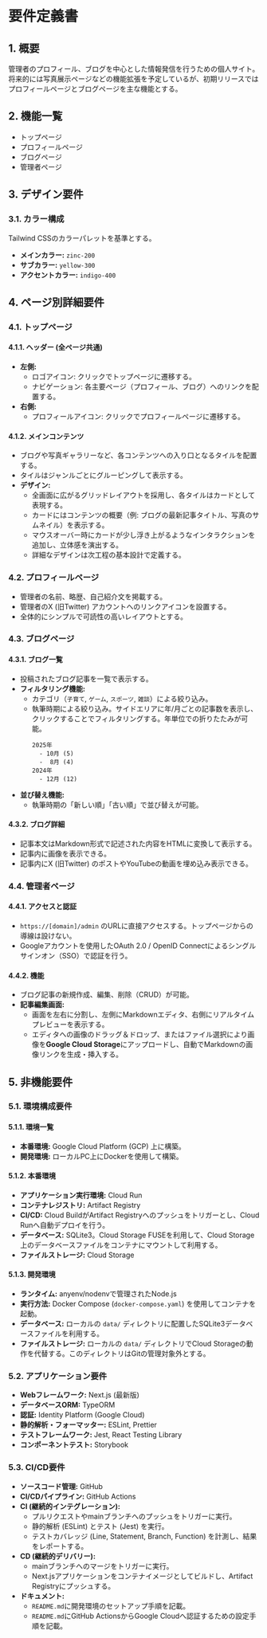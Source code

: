 # 要件定義書

## 1. 概要

管理者のプロフィール、ブログを中心とした情報発信を行うための個人サイト。
将来的には写真展示ページなどの機能拡張を予定しているが、初期リリースではプロフィールページとブログページを主な機能とする。

## 2. 機能一覧

- トップページ
- プロフィールページ
- ブログページ
- 管理者ページ

## 3. デザイン要件

### 3.1. カラー構成

Tailwind CSSのカラーパレットを基準とする。

- **メインカラー:** `zinc-200`
- **サブカラー:** `yellow-300`
- **アクセントカラー:** `indigo-400`

## 4. ページ別詳細要件

### 4.1. トップページ

#### 4.1.1. ヘッダー (全ページ共通)

- **左側:**
    - ロゴアイコン: クリックでトップページに遷移する。
    - ナビゲーション: 各主要ページ（プロフィール、ブログ）へのリンクを配置する。
- **右側:**
    - プロフィールアイコン: クリックでプロフィールページに遷移する。

#### 4.1.2. メインコンテンツ

- ブログや写真ギャラリーなど、各コンテンツへの入り口となるタイルを配置する。
- タイルはジャンルごとにグルーピングして表示する。
- **デザイン:**
    - 全画面に広がるグリッドレイアウトを採用し、各タイルはカードとして表現する。
    - カードにはコンテンツの概要（例: ブログの最新記事タイトル、写真のサムネイル）を表示する。
    - マウスオーバー時にカードが少し浮き上がるようなインタラクションを追加し、立体感を演出する。
    - 詳細なデザインは次工程の基本設計で定義する。

### 4.2. プロフィールページ

- 管理者の名前、略歴、自己紹介文を掲載する。
- 管理者のX (旧Twitter) アカウントへのリンクアイコンを設置する。
- 全体的にシンプルで可読性の高いレイアウトとする。

### 4.3. ブログページ

#### 4.3.1. ブログ一覧

- 投稿されたブログ記事を一覧で表示する。
- **フィルタリング機能:**
    - カテゴリ（`子育て`, `ゲーム`, `スポーツ`, `雑談`）による絞り込み。
    - 執筆時期による絞り込み。サイドエリアに年/月ごとの記事数を表示し、クリックすることでフィルタリングする。年単位での折りたたみが可能。
      ```
      2025年
        - 10月 (5)
        -  8月 (4)
      2024年
        - 12月 (12)
      ```
- **並び替え機能:**
    - 執筆時期の「新しい順」「古い順」で並び替えが可能。

#### 4.3.2. ブログ詳細

- 記事本文はMarkdown形式で記述された内容をHTMLに変換して表示する。
- 記事内に画像を表示できる。
- 記事内にX (旧Twitter) のポストやYouTubeの動画を埋め込み表示できる。

### 4.4. 管理者ページ

#### 4.4.1. アクセスと認証

- `https://[domain]/admin` のURLに直接アクセスする。トップページからの導線は設けない。
- Googleアカウントを使用したOAuth 2.0 / OpenID Connectによるシングルサインオン（SSO）で認証を行う。

#### 4.4.2. 機能

- ブログ記事の新規作成、編集、削除（CRUD）が可能。
- **記事編集画面:**
    - 画面を左右に分割し、左側にMarkdownエディタ、右側にリアルタイムプレビューを表示する。
    - エディタへの画像のドラッグ＆ドロップ、またはファイル選択により画像を**Google Cloud Storage**にアップロードし、自動でMarkdownの画像リンクを生成・挿入する。

## 5. 非機能要件

### 5.1. 環境構成要件

#### 5.1.1. 環境一覧
- **本番環境:** Google Cloud Platform (GCP) 上に構築。
- **開発環境:** ローカルPC上にDockerを使用して構築。

#### 5.1.2. 本番環境
- **アプリケーション実行環境:** Cloud Run
- **コンテナレジストリ:** Artifact Registry
- **CI/CD:** Cloud BuildがArtifact Registryへのプッシュをトリガーとし、Cloud Runへ自動デプロイを行う。
- **データベース:** SQLite3。Cloud Storage FUSEを利用して、Cloud Storage上のデータベースファイルをコンテナにマウントして利用する。
- **ファイルストレージ:** Cloud Storage

#### 5.1.3. 開発環境
- **ランタイム:** anyenv/nodenvで管理されたNode.js
- **実行方法:** Docker Compose (`docker-compose.yaml`) を使用してコンテナを起動。
- **データベース:** ローカルの `data/` ディレクトリに配置したSQLite3データベースファイルを利用する。
- **ファイルストレージ:** ローカルの `data/` ディレクトリでCloud Storageの動作を代替する。このディレクトリはGitの管理対象外とする。

### 5.2. アプリケーション要件

- **Webフレームワーク:** Next.js (最新版)
- **データベースORM:** TypeORM
- **認証:** Identity Platform (Google Cloud)
- **静的解析・フォーマッター:** ESLint, Prettier
- **テストフレームワーク:** Jest, React Testing Library
- **コンポーネントテスト:** Storybook

### 5.3. CI/CD要件

- **ソースコード管理:** GitHub
- **CI/CDパイプライン:** GitHub Actions
- **CI (継続的インテグレーション):**
  - プルリクエストやmainブランチへのプッシュをトリガーに実行。
  - 静的解析 (ESLint) とテスト (Jest) を実行。
  - テストカバレッジ (Line, Statement, Branch, Function) を計測し、結果をレポートする。
- **CD (継続的デリバリー):**
  - mainブランチへのマージをトリガーに実行。
  - Next.jsアプリケーションをコンテナイメージとしてビルドし、Artifact Registryにプッシュする。
- **ドキュメント:**
  - `README.md`に開発環境のセットアップ手順を記載。
  - `README.md`にGitHub ActionsからGoogle Cloudへ認証するための設定手順を記載。